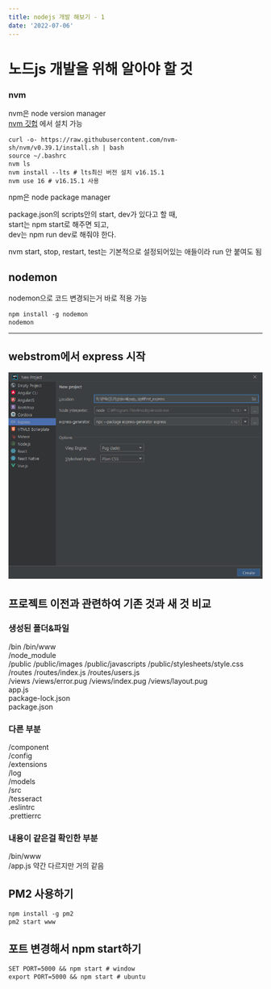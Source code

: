 ```yaml
---
title: nodejs 개발 해보기 - 1
date: '2022-07-06'
---
```


# 노드js 개발을 위해 알아야 할 것

### nvm
nvm은 node version manager  
[nvm 깃헙](https://github.com/nvm-sh/nvm) 에서 설치 가능

```shell
curl -o- https://raw.githubusercontent.com/nvm-sh/nvm/v0.39.1/install.sh | bash
source ~/.bashrc
nvm ls
nvm install --lts # lts최신 버전 설치 v16.15.1
nvm use 16 # v16.15.1 사용
```

npm은 node package manager

package.json의 scripts안의 start, dev가 있다고 할 때,  
start는 npm start로 해주면 되고,  
dev는 npm run dev로 해줘야 한다.  

nvm start, stop, restart, test는 기본적으로 설정되어있는 애들이라 run 안 붙여도 됨  

## nodemon
nodemon으로 코드 변경되는거 바로 적용 가능  
```shell
npm install -g nodemon
nodemon
```

___

## webstrom에서 express 시작
![](.node-dev-1_images/9c3ddc5c.png)  


## 프로젝트 이전과 관련하여 기존 것과 새 것 비교

### 생성된 폴더&파일
/bin /bin/www  
/node_module  
/public /public/images /public/javascripts /public/stylesheets/style.css  
/routes /routes/index.js /routes/users.js  
/views /views/error.pug /views/index.pug /views/layout.pug  
app.js  
package-lock.json  
package.json

### 다른 부분
/component  
/config  
/extensions  
/log  
/models  
/src  
/tesseract  
.eslintrc  
.prettierrc  

### 내용이 같은걸 확인한 부분
/bin/www  
/app.js  약간 다르지만 거의 같음  

## PM2 사용하기
```shell
npm install -g pm2
pm2 start www
```

## 포트 변경해서 npm start하기
```shell
SET PORT=5000 && npm start # window
export PORT=5000 && npm start # ubuntu
```